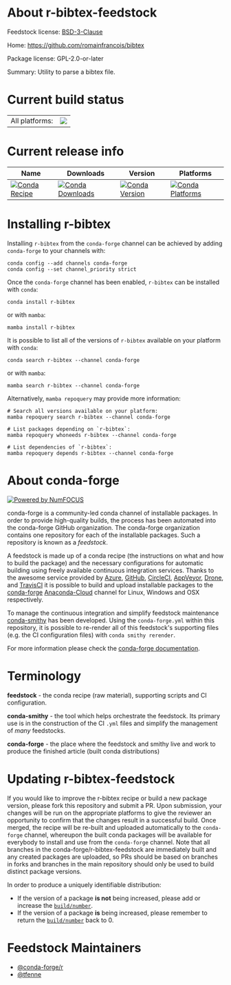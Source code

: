 About r-bibtex-feedstock
========================

Feedstock license: [BSD-3-Clause](https://github.com/conda-forge/r-bibtex-feedstock/blob/main/LICENSE.txt)

Home: https://github.com/romainfrancois/bibtex

Package license: GPL-2.0-or-later

Summary: Utility to parse a bibtex file.

Current build status
====================


<table><tr><td>All platforms:</td>
    <td>
      <a href="https://dev.azure.com/conda-forge/feedstock-builds/_build/latest?definitionId=997&branchName=main">
        <img src="https://dev.azure.com/conda-forge/feedstock-builds/_apis/build/status/r-bibtex-feedstock?branchName=main">
      </a>
    </td>
  </tr>
</table>

Current release info
====================

| Name | Downloads | Version | Platforms |
| --- | --- | --- | --- |
| [![Conda Recipe](https://img.shields.io/badge/recipe-r--bibtex-green.svg)](https://anaconda.org/conda-forge/r-bibtex) | [![Conda Downloads](https://img.shields.io/conda/dn/conda-forge/r-bibtex.svg)](https://anaconda.org/conda-forge/r-bibtex) | [![Conda Version](https://img.shields.io/conda/vn/conda-forge/r-bibtex.svg)](https://anaconda.org/conda-forge/r-bibtex) | [![Conda Platforms](https://img.shields.io/conda/pn/conda-forge/r-bibtex.svg)](https://anaconda.org/conda-forge/r-bibtex) |

Installing r-bibtex
===================

Installing `r-bibtex` from the `conda-forge` channel can be achieved by adding `conda-forge` to your channels with:

```
conda config --add channels conda-forge
conda config --set channel_priority strict
```

Once the `conda-forge` channel has been enabled, `r-bibtex` can be installed with `conda`:

```
conda install r-bibtex
```

or with `mamba`:

```
mamba install r-bibtex
```

It is possible to list all of the versions of `r-bibtex` available on your platform with `conda`:

```
conda search r-bibtex --channel conda-forge
```

or with `mamba`:

```
mamba search r-bibtex --channel conda-forge
```

Alternatively, `mamba repoquery` may provide more information:

```
# Search all versions available on your platform:
mamba repoquery search r-bibtex --channel conda-forge

# List packages depending on `r-bibtex`:
mamba repoquery whoneeds r-bibtex --channel conda-forge

# List dependencies of `r-bibtex`:
mamba repoquery depends r-bibtex --channel conda-forge
```


About conda-forge
=================

[![Powered by
NumFOCUS](https://img.shields.io/badge/powered%20by-NumFOCUS-orange.svg?style=flat&colorA=E1523D&colorB=007D8A)](https://numfocus.org)

conda-forge is a community-led conda channel of installable packages.
In order to provide high-quality builds, the process has been automated into the
conda-forge GitHub organization. The conda-forge organization contains one repository
for each of the installable packages. Such a repository is known as a *feedstock*.

A feedstock is made up of a conda recipe (the instructions on what and how to build
the package) and the necessary configurations for automatic building using freely
available continuous integration services. Thanks to the awesome service provided by
[Azure](https://azure.microsoft.com/en-us/services/devops/), [GitHub](https://github.com/),
[CircleCI](https://circleci.com/), [AppVeyor](https://www.appveyor.com/),
[Drone](https://cloud.drone.io/welcome), and [TravisCI](https://travis-ci.com/)
it is possible to build and upload installable packages to the
[conda-forge](https://anaconda.org/conda-forge) [Anaconda-Cloud](https://anaconda.org/)
channel for Linux, Windows and OSX respectively.

To manage the continuous integration and simplify feedstock maintenance
[conda-smithy](https://github.com/conda-forge/conda-smithy) has been developed.
Using the ``conda-forge.yml`` within this repository, it is possible to re-render all of
this feedstock's supporting files (e.g. the CI configuration files) with ``conda smithy rerender``.

For more information please check the [conda-forge documentation](https://conda-forge.org/docs/).

Terminology
===========

**feedstock** - the conda recipe (raw material), supporting scripts and CI configuration.

**conda-smithy** - the tool which helps orchestrate the feedstock.
                   Its primary use is in the construction of the CI ``.yml`` files
                   and simplify the management of *many* feedstocks.

**conda-forge** - the place where the feedstock and smithy live and work to
                  produce the finished article (built conda distributions)


Updating r-bibtex-feedstock
===========================

If you would like to improve the r-bibtex recipe or build a new
package version, please fork this repository and submit a PR. Upon submission,
your changes will be run on the appropriate platforms to give the reviewer an
opportunity to confirm that the changes result in a successful build. Once
merged, the recipe will be re-built and uploaded automatically to the
`conda-forge` channel, whereupon the built conda packages will be available for
everybody to install and use from the `conda-forge` channel.
Note that all branches in the conda-forge/r-bibtex-feedstock are
immediately built and any created packages are uploaded, so PRs should be based
on branches in forks and branches in the main repository should only be used to
build distinct package versions.

In order to produce a uniquely identifiable distribution:
 * If the version of a package **is not** being increased, please add or increase
   the [``build/number``](https://docs.conda.io/projects/conda-build/en/latest/resources/define-metadata.html#build-number-and-string).
 * If the version of a package **is** being increased, please remember to return
   the [``build/number``](https://docs.conda.io/projects/conda-build/en/latest/resources/define-metadata.html#build-number-and-string)
   back to 0.

Feedstock Maintainers
=====================

* [@conda-forge/r](https://github.com/conda-forge/r/)
* [@tfenne](https://github.com/tfenne/)

